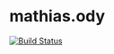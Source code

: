# mathias.ody
[![Build Status](https://travis-ci.org/cwi-crescer-2017-1/mathias.ody.svg?branch=master)](https://travis-ci.org/cwi-crescer-2017-1/mathias.ody)
